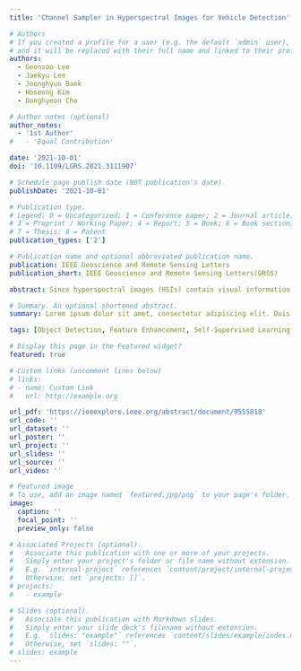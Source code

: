 ```yaml
---
title: 'Channel Sampler in Hyperspectral Images for Vehicle Detection'

# Authors
# If you created a profile for a user (e.g. the default `admin` user), write the username (folder name) here
# and it will be replaced with their full name and linked to their profile.
authors:
  - Geonsoo Lee
  - Jaekyu Lee
  - Jeonghyun Baek
  - Hoseong Kim
  - Donghyeon Cho

# Author notes (optional)
author_notes:
  - '1st Author'
#   - 'Equal Contribution'

date: '2021-10-01'
doi: '10.1109/LGRS.2021.3111907'

# Schedule page publish date (NOT publication's date).
publishDate: '2021-10-01'

# Publication type.
# Legend: 0 = Uncategorized; 1 = Conference paper; 2 = Journal article;
# 3 = Preprint / Working Paper; 4 = Report; 5 = Book; 6 = Book section;
# 7 = Thesis; 8 = Patent
publication_types: ['2']

# Publication name and optional abbreviated publication name.
publication: IEEE Geoscience and Remote Sensing Letters
publication_short: IEEE Geoscience and Remote Sensing Letters(GRSS)

abstract: Since hyperspectral images (HSIs) contain visual information of multiple wavelengths, invisible signals to human eyes can also be detected. Therefore, it can be widely used for target object detection in bad weather and disaster environments. However, the channel dimension of the HSI is very large, and thus it is very inefficient to apply the existing object detector naively. In this letter, we present a lightweight convolutional neural network (CNN)-based channel sampler to estimate the importance score of each channel in the HSI. Based on the importance score of each channel, we can generate single-channel images that achieve the best object detection performance, as well as analyze the impact of the wavelength in the HSI on object detection performance. The proposed sampler is trained by a self-supervised adversarial learning method that recovers the original input HSI from the generated single-channel image. Therefore, our channel sampler can be seamlessly combined with any existing detectors. For experiments, we build a hyperspectral dataset for vehicle detection and then show the effectiveness of our method through various ablation studies.

# Summary. An optional shortened abstract.
summary: Lorem ipsum dolor sit amet, consectetur adipiscing elit. Duis posuere tellus ac convallis placerat. Proin tincidunt magna sed ex sollicitudin condimentum.

tags: [Object Detection, Feature Enhancement, Self-Supervised Learning(SSL)]

# Display this page in the Featured widget?
featured: true

# Custom links (uncomment lines below)
# links:
# - name: Custom Link
#   url: http://example.org

url_pdf: 'https://ieeexplore.ieee.org/abstract/document/9555818'
url_code: ''
url_dataset: ''
url_poster: ''
url_project: ''
url_slides: ''
url_source: ''
url_video: ''

# Featured image
# To use, add an image named `featured.jpg/png` to your page's folder.
image:
  caption: ''
  focal_point: ''
  preview_only: false

# Associated Projects (optional).
#   Associate this publication with one or more of your projects.
#   Simply enter your project's folder or file name without extension.
#   E.g. `internal-project` references `content/project/internal-project/index.md`.
#   Otherwise, set `projects: []`.
# projects:
#   - example

# Slides (optional).
#   Associate this publication with Markdown slides.
#   Simply enter your slide deck's filename without extension.
#   E.g. `slides: "example"` references `content/slides/example/index.md`.
#   Otherwise, set `slides: ""`.
# slides: example
---
```


<!-- {{% callout note %}}
Click the _Cite_ button above to demo the feature to enable visitors to import publication metadata into their reference management software.
{{% /callout %}}

{{% callout note %}}
Create your slides in Markdown - click the _Slides_ button to check out the example.
{{% /callout %}}

Supplementary notes can be added here, including [code, math, and images](https://wowchemy.com/docs/writing-markdown-latex/). -->

